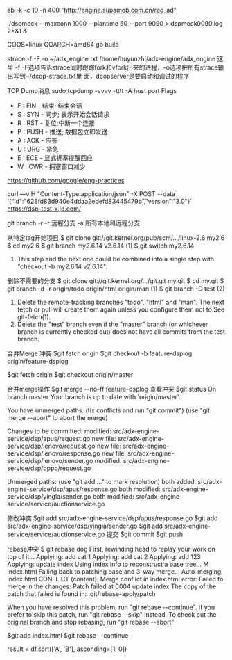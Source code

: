 ab -k -c 10 -n 400 "http://engine.supamob.com.cn/req_ad"

./dspmock --maxconn 1000 --plantime 50 --port 9090 > dspmock9090.log 2>&1 &


GOOS=linux GOARCH=amd64 go build

strace -f -F -o ~/adx_engine.txt /home/huyunzhi/adx-engine/adx_engine
这里 -f -F选项告诉strace同时跟踪fork和vfork出来的进程，-o选项把所有strace输出写到~/dcop-strace.txt里 面，dcopserver是要启动和调试的程序

TCP Dump消息
sudo tcpdump -vvvv -tttt  -A host  port 
Flags
* F : FIN - 结束; 结束会话
* S : SYN - 同步; 表示开始会话请求
* R : RST - 复位;中断一个连接
* P : PUSH - 推送; 数据包立即发送
* A : ACK - 应答
* U : URG - 紧急
* E : ECE - 显式拥塞提醒回应
* W : CWR - 拥塞窗口减少



https://github.com/google/eng-practices


curl —v H "Content-Type:application/json" -X POST --data ‘{“id":"628fd83d940e4ddaa2edefd83445479b”,”version”:”3.0”}’   https://dsp-test-x.jd.com/


git branch -r
-r 远程分支
-a 所有本地和远程分支

从特定tag开始项目
$ git clone git://git.kernel.org/pub/scm/.../linux-2.6 my2.6
$ cd my2.6
$ git branch my2.6.14 v2.6.14   (1)
$ git switch my2.6.14
1. This step and the next one could be combined into a single step with "checkout -b my2.6.14 v2.6.14".

删除不需要的分支
$ git clone git://git.kernel.org/.../git.git my.git
$ cd my.git
$ git branch -d -r origin/todo origin/html origin/man   (1)
$ git branch -D test                                    (2)

1. Delete the remote-tracking branches "todo", "html" and "man". The next fetch or pull will create them again unless you configure them not to.See git-fetch(1).
2. Delete the "test" branch even if the "master" branch (or whichever branch is currently checked out) does not have all commits from the test branch.


合并Merge 冲突
$git fetch origin
$git checkout -b feature-dsplog origin/feature-dsplog

$git fetch origin
$git checkout origin/master

合并merge操作
$git merge --no-ff feature-dsplog
查看冲突
$git status
On branch master
Your branch is up to date with 'origin/master'.

You have unmerged paths.
  (fix conflicts and run "git commit")
  (use "git merge --abort" to abort the merge)

Changes to be committed:
	modified:   src/adx-engine-service/dsp/apus/request.go
	new file:   src/adx-engine-service/dsp/lenovo/request.go
	new file:   src/adx-engine-service/dsp/lenovo/response.go
	new file:   src/adx-engine-service/dsp/lenovo/sender.go
	modified:   src/adx-engine-service/dsp/oppo/request.go

Unmerged paths:
  (use "git add <file>..." to mark resolution)
	both added:      src/adx-engine-service/dsp/apus/response.go
	both modified:   src/adx-engine-service/dsp/yingla/sender.go
	both modified:   src/adx-engine-service/service/auctionservice.go

修改冲突
$git add src/adx-engine-service/dsp/apus/response.go
$git add src/adx-engine-service/dsp/yingla/sender.go
$git add  src/adx-engine-service/service/auctionservice.go
提交
$git commit
$git push

rebase冲突
$ git rebase dog
First, rewinding head to replay your work on top of it...
Applying: add cat 1
Applying: add cat 2
Applying: add 123
Applying: update index
Using index info to reconstruct a base tree...
M	index.html
Falling back to patching base and 3-way merge...
Auto-merging index.html
CONFLICT (content): Merge conflict in index.html
error: Failed to merge in the changes.
Patch failed at 0004 update index
The copy of the patch that failed is found in: .git/rebase-apply/patch

When you have resolved this problem, run "git rebase --continue".
If you prefer to skip this patch, run "git rebase --skip" instead.
To check out the original branch and stop rebasing, run "git rebase --abort"

$git add index.html
$git rebase --continue


result = df.sort(['A', 'B'], ascending=[1, 0])
